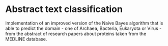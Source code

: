 # Abstract text classification
Implementation of an improved version of the Naive Bayes algorithm that is able to predict the domain - one of Archaea, Bacteria, Eukaryota or Virus - from the abstract of research papers about proteins taken from the MEDLINE database.
